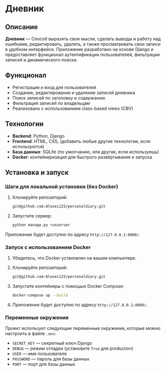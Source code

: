 # Дневник 

## Описание

**Дневник** — Способ выразить свои мысли, сделать выводы и работу над ошибками, редактировать, удалять, а также просматривать свои записи в удобном интерфейсе. Приложение разработано на основе Django и предоставляет функционал аутентификации пользователей, фильтрации записей и динамического поиска.

## Функционал
- Регистрация и вход для пользователей
- Создание, редактирование и удаление записей дневника
- Поиск записей по заголовку и содержанию
- Фильтрация записей по владельцам
- Реализовано с использованием class-based views (CBV)

## Технологии
- **Backend**: Python, Django
- **Frontend**: HTML, CSS, (добавить любые другие технологии, если используются)
- **База данных**: SQLite (по умолчанию, или другая, если используешь)
- **Docker**: контейнеризация для быстрого развёртывания и запуска

## Установка и запуск

### Шаги для локальной установки (без Docker)

1. Клонируйте репозиторий:

    ```bash
   git@github.com:Alexei125/personaldiary.git 
    ```

2. Запустите сервер:

    ```bash
    python manage.py runserver
    ```

Приложение будет доступно по адресу `http://127.0.0.1:8000/`.

### Запуск с использованием Docker

1. Убедитесь, что Docker установлен на вашем компьютере.

2. Клонируйте репозиторий:

    ```bash
   git@github.com:Alexei125/personaldiary.git 
    ```

3. Запустите контейнеры с помощью Docker Compose:

    ```bash
    docker-compose up --build
4. Приложение будет доступно по адресу `http://127.0.0.1:8000/`.

### Переменные окружения

Проект использует следующие переменные окружения, которые можно настроить в файле `.env`:
- `SECRET_KEY` — секретный ключ Django
- `DEBUG` — режим отладки (установите `True` для production)
- `USER` — имя пользователя
- `PASSWORD` — пароль для базы данных
- `PORT` — порт для базы данных
